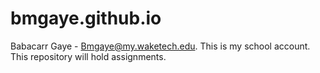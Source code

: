 # bmgaye.github.io
Babacarr Gaye - Bmgaye@my.waketech.edu.
This is my school account.
This repository will hold assignments.

